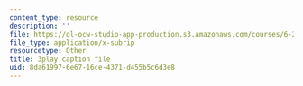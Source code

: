 ```yaml
---
content_type: resource
description: ''
file: https://ol-ocw-studio-app-production.s3.amazonaws.com/courses/6-262-discrete-stochastic-processes-spring-2011/8da619976e6716ce4371d455b5c6d3e8_mNGVkKeMUtc.srt
file_type: application/x-subrip
resourcetype: Other
title: 3play caption file
uid: 8da61997-6e67-16ce-4371-d455b5c6d3e8
---
```

